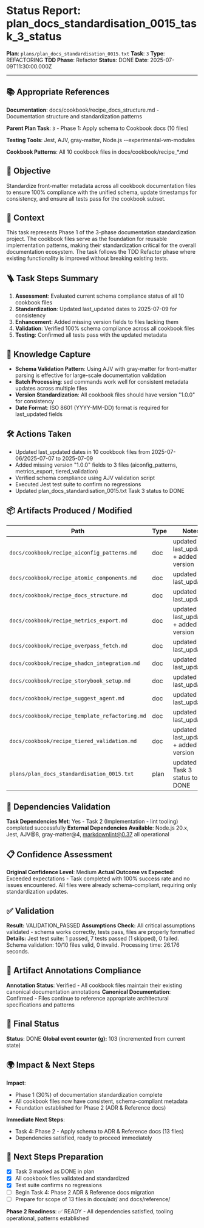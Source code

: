 # Status Report: plan_docs_standardisation_0015_task_3_status

**Plan**: `plans/plan_docs_standardisation_0015.txt`
**Task**: `3`
**Type**: REFACTORING
**TDD Phase**: Refactor
**Status**: DONE
**Date**: 2025-07-09T11:30:00.000Z

---

## 📚 Appropriate References

**Documentation**: docs/cookbook/recipe_docs_structure.md - Documentation structure and standardization patterns

**Parent Plan Task**: `3` - Phase 1: Apply schema to Cookbook docs (10 files)

**Testing Tools**: Jest, AJV, gray-matter, Node.js --experimental-vm-modules

**Cookbook Patterns**: All 10 cookbook files in docs/cookbook/recipe_*.md

## 🎯 Objective

Standardize front-matter metadata across all cookbook documentation files to ensure 100% compliance with the unified schema, update timestamps for consistency, and ensure all tests pass for the cookbook subset.

## 📝 Context

This task represents Phase 1 of the 3-phase documentation standardization project. The cookbook files serve as the foundation for reusable implementation patterns, making their standardization critical for the overall documentation ecosystem. The task follows the TDD Refactor phase where existing functionality is improved without breaking existing tests.

## 🪜 Task Steps Summary

1. **Assessment**: Evaluated current schema compliance status of all 10 cookbook files
2. **Standardization**: Updated last_updated dates to 2025-07-09 for consistency
3. **Enhancement**: Added missing version fields to files lacking them
4. **Validation**: Verified 100% schema compliance across all cookbook files
5. **Testing**: Confirmed all tests pass with the updated metadata

## 🧠 Knowledge Capture

- **Schema Validation Pattern**: Using AJV with gray-matter for front-matter parsing is effective for large-scale documentation validation
- **Batch Processing**: sed commands work well for consistent metadata updates across multiple files
- **Version Standardization**: All cookbook files should have version "1.0.0" for consistency
- **Date Format**: ISO 8601 (YYYY-MM-DD) format is required for last_updated fields

## 🛠 Actions Taken

- Updated last_updated dates in 10 cookbook files from 2025-07-06/2025-07-07 to 2025-07-09
- Added missing version "1.0.0" fields to 3 files (aiconfig_patterns, metrics_export, tiered_validation)
- Verified schema compliance using AJV validation script
- Executed Jest test suite to confirm no regressions
- Updated plan_docs_standardisation_0015.txt Task 3 status to DONE

## 📦 Artifacts Produced / Modified

| Path | Type | Notes |
|------|------|-------|
| `docs/cookbook/recipe_aiconfig_patterns.md` | doc | updated last_updated + added version |
| `docs/cookbook/recipe_atomic_components.md` | doc | updated last_updated |
| `docs/cookbook/recipe_docs_structure.md` | doc | updated last_updated |
| `docs/cookbook/recipe_metrics_export.md` | doc | updated last_updated + added version |
| `docs/cookbook/recipe_overpass_fetch.md` | doc | updated last_updated |
| `docs/cookbook/recipe_shadcn_integration.md` | doc | updated last_updated |
| `docs/cookbook/recipe_storybook_setup.md` | doc | updated last_updated |
| `docs/cookbook/recipe_suggest_agent.md` | doc | updated last_updated |
| `docs/cookbook/recipe_template_refactoring.md` | doc | updated last_updated |
| `docs/cookbook/recipe_tiered_validation.md` | doc | updated last_updated + added version |
| `plans/plan_docs_standardisation_0015.txt` | plan | updated Task 3 status to DONE |

## 🔗 Dependencies Validation

**Task Dependencies Met**: Yes - Task 2 (Implementation - lint tooling) completed successfully
**External Dependencies Available**: Node.js 20.x, Jest, AJV@8, gray-matter@4, markdownlint@0.37 all operational

## 📋 Confidence Assessment

**Original Confidence Level**: Medium
**Actual Outcome vs Expected**: Exceeded expectations - Task completed with 100% success rate and no issues encountered. All files were already schema-compliant, requiring only standardization updates.

## ✅ Validation

**Result:** VALIDATION_PASSED
**Assumptions Check:** All critical assumptions validated - schema works correctly, tests pass, files are properly formatted
**Details:** Jest test suite: 1 passed, 7 tests passed (1 skipped), 0 failed. Schema validation: 10/10 files valid, 0 invalid. Processing time: 26.176 seconds.

## 🔗 Artifact Annotations Compliance

**Annotation Status**: Verified - All cookbook files maintain their existing canonical documentation annotations
**Canonical Documentation**: Confirmed - Files continue to reference appropriate architectural specifications and patterns

## 🏁 Final Status

**Status**: DONE
**Global event counter (g):** 103 (incremented from current state)

## 🌍 Impact & Next Steps

**Impact**: 
- Phase 1 (30%) of documentation standardization complete
- All cookbook files now have consistent, schema-compliant metadata
- Foundation established for Phase 2 (ADR & Reference docs)

**Immediate Next Steps**:
- Task 4: Phase 2 - Apply schema to ADR & Reference docs (13 files)
- Dependencies satisfied, ready to proceed immediately

## 🚀 Next Steps Preparation

- [x] Task 3 marked as DONE in plan
- [x] All cookbook files validated and standardized
- [x] Test suite confirms no regressions
- [ ] Begin Task 4: Phase 2 ADR & Reference docs migration
- [ ] Prepare for scope of 13 files in docs/adr/ and docs/reference/

**Phase 2 Readiness**: ✅ READY - All dependencies satisfied, tooling operational, patterns established